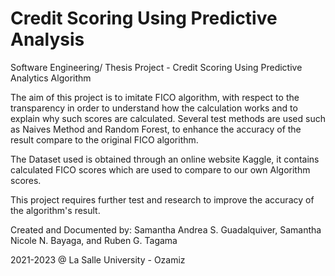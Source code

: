 # Credit Scoring Using Predictive Analysis
Software Engineering/ Thesis Project - Credit Scoring Using Predictive Analytics Algorithm

The aim of this project is to imitate FICO algorithm, with respect to the transparency in order to understand how the calculation works and to explain why such scores are calculated.
Several test methods are used such as Naives Method and Random Forest, to enhance the accuracy of the result compare to the original FICO algorithm.

The Dataset used is obtained through an online website Kaggle, it contains calculated FICO scores which are used to compare to our own Algorithm scores.

This project requires further test and research to improve the accuracy of the algorithm's result.



Created and Documented by:
Samantha Andrea S. Guadalquiver,
Samantha Nicole N. Bayaga, and
Ruben G. Tagama

2021-2023 @ La Salle University - Ozamiz
